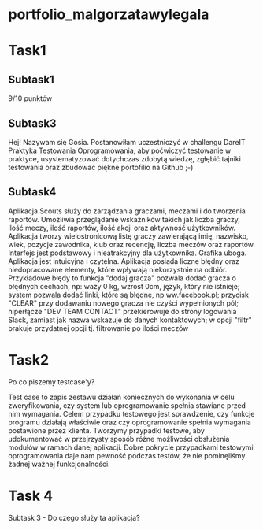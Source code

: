 # portfolio_malgorzatawylegala
# Task1
## Subtask1
9/10 punktów
## Subtask3
Hej! Nazywam się Gosia. Postanowiłam uczestniczyć w challengu DareIT Praktyka Testowania Oprogramowania, aby poćwiczyć testowanie w praktyce, usystematyzować dotychczas zdobytą wiedzę, zgłębić tajniki testowania oraz zbudować piękne portofilio na Github ;-)
## Subtask4
Aplikacja Scouts służy do zarządzania graczami, meczami i do tworzenia raportów. 
Umożliwia przeglądanie wskaźników takich jak liczba graczy, ilość meczy, ilość raportów, ilość akcji oraz aktywność użytkowników.
Aplikacja tworzy wielostronicową listę graczy zawierającą imię, nazwisko, wiek, pozycje zawodnika, klub oraz recencję, liczba meczów oraz raportów.
Interfejs jest podstawowy i nieatrakcyjny dla użytkownika. Grafika uboga.
Aplikacja jest intuicyjna i czytelna. 
Aplikacja posiada liczne błędny oraz niedopracowane elementy, które wpływają niekorzystnie na odbiór.
Przykładowe błędy to funkcja "dodaj gracza" pozwala dodać gracza o błędnych cechach, np: waży 0 kg, wzrost 0cm, język, który nie istnieje; 
system pozwala dodać linki, które są błędne, np ww.facebook.pl;
przycisk "CLEAR" przy dodawaniu nowego gracza nie czyści wypełnionych pól;
hiperłącze "DEV TEAM CONTACT" przekierowuje do strony logowania Slack, zamiast jak nazwa wskazuje do danych kontaktowych;
w opcji "filtr" brakuje przydatnej opcji tj. filtrowanie po ilości meczów
# Task2
Po co piszemy testcase'y?

Test case to zapis zestawu działań koniecznych do wykonania w celu zweryfikowania, czy system lub oprogramowanie spełnia stawiane przed nim wymagania. Celem przypadku testowego jest sprawdzenie, czy funkcje programu działają właściwie oraz czy oprogramowanie spełnia wymagania postawione przez klienta. Tworzymy przypadki testowe, aby udokumentować w przejrzysty sposób różne możliwości obsłużenia modułów w ramach danej aplikacji. Dobre pokrycie przypadkami testowymi oprogramowania daje nam pewność podczas testów, że nie pominęliśmy żadnej ważnej funkcjonalności. 
# Task 4
Subtask 3 - Do czego służy ta aplikacja?
